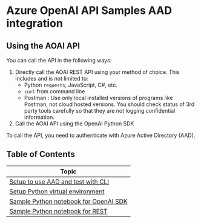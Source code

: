 # Azure OpenAI API Samples AAD integration

## Using the AOAI API

You can call the API in the following ways:
1. Directly call the AOAI REST API using your method of choice.  This includes and is not limited to:
    * Python `requests`, JavaScript, C#, etc.
    * `curl` from command line 
    * Postman : Use only local installed versions of programs like Postman, not cloud hosted versions.  You should check status of 3rd party tools carefully so that they are not logging confidential information.
2. Call the AOAI API using the OpenAI Python SDK

To call the API, you need to authenticate with Azure Active Directory (AAD).

## Table of Contents

|Topic| 
|--|
| [Setup to use AAD and test with CLI](setup_aad.md) | 
| [Setup Python virtual environment](setup_python_env.md) | 
| [Sample Python notebook for OpenAI SDK](aad_integration_example_sdk.ipynb) |  
| [Sample Python notebook for REST](aad_integration_example_restapi.ipynb) |

